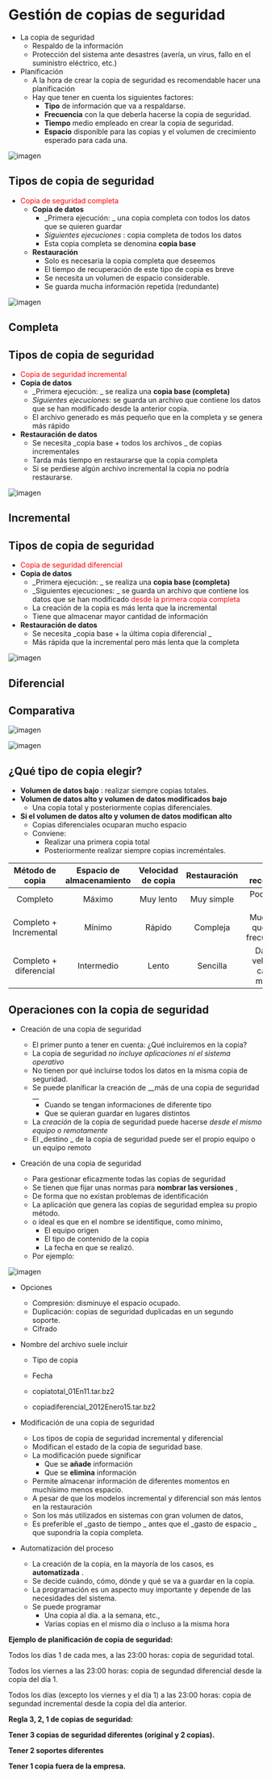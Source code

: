 # Gestión de copias de seguridad

* La copia de seguridad
  * Respaldo de la información
  * Protección del sistema ante desastres \(avería, un virus, fallo en el suministro eléctrico, etc\.\)
* Planificación
  * A la hora de crear la copia de seguridad es recomendable hacer una planificación
  * Hay que tener en cuenta los siguientes factores:
    * __Tipo__  de información que va a respaldarse\.
    * __Frecuencia__  con la que deberla hacerse la copia de seguridad\.
    * __Tiempo__  medio empleado en crear la copia de seguridad\.
    * __Espacio__  disponible para las copias y el volumen de crecimiento esperado para cada una\.

![imagen](img/Gestion_de_copias_de_seguridad1.png)

## Tipos de copia de seguridad

* <span style="color:#FF0000">Copia de seguridad completa</span>
  * __Copia de datos__
    * _Primera ejecución: _ una copia completa con todos los datos que se quieren guardar
    * _Siguientes ejecuciones_ : copia completa de todos los datos
    * Esta copia completa se denomina  __copia base__
  * __Restauración__
    * Solo es necesaria la copia completa que deseemos
    * El tiempo de recuperación de este tipo de copia es breve
    * Se necesita un volumen de espacio considerable\.
    * Se guarda mucha información repetida \(redundante\)

![imagen](img/Gestion_de_copias_de_seguridad2.png)

## Completa

## Tipos de copia de seguridad

* <span style="color:#FF0000">Copia de seguridad incremental</span>
* __Copia de datos__
  * _Primera ejecución: _ se realiza una  __copia base \(completa\)__
  * _Siguientes ejecuciones:_  se guarda un archivo que contiene los datos que se han modificado desde la anterior copia\.
  * El archivo generado es más pequeño que en la completa y se genera más rápido
* __Restauración de datos__
  * Se necesita  _copia base \+ todos los archivos _ de copias incrementales
  * Tarda más tiempo en restaurarse que la copia completa
  * Si se perdiese algún archivo incremental la copia no podría restaurarse\.

![imagen](img/Gestion_de_copias_de_seguridad3.png)

## Incremental

## Tipos de copia de seguridad

* <span style="color:#FF0000">Copia de seguridad diferencial</span>
* __Copia de datos__
  * _Primera ejecución: _ se realiza una  __copia base \(completa\)__
  * _Siguientes ejecuciones: _ se guarda un archivo que contiene los datos que se han modificado  <span style="color:#FF0000">desde la primera copia completa</span>
  * La creación de la copia es más lenta que la incremental
  * Tiene que almacenar mayor cantidad de información
* __Restauración de datos__
  * Se necesita  _copia base \+ la última copia diferencial _
  * Más rápida que la incremental pero más lenta que la completa

![imagen](img/Gestion_de_copias_de_seguridad4.png)

## Diferencial

## Comparativa

![imagen](img/Gestion_de_copias_de_seguridad5.png)

![imagen](img/Gestion_de_copias_de_seguridad6.png)

## ¿Qué tipo de copia elegir?

  * __Volumen de datos bajo__ : realizar siempre copias totales\.
  * __Volumen de datos alto y volumen de datos modificados bajo__
    * Una copia total y posteriormente copias diferenciales\.
  * __Si el volumen de datos alto y volumen de datos modifican alto__
    * Copias diferenciales ocuparan mucho espacio
    * Conviene:
      * Realizar una primera copia total
      * Posteriormente realizar siempre copias increméntales\.

|    Método de copia     | Espacio de almacenamiento | Velocidad de copia | Restauración |              Copia recomendada              |
| :--------------------: | :-----------------------: | :----------------: | :----------: | :-----------------------------------------: |
|        Completo        |          Máximo           |     Muy lento      |  Muy simple  |            Pocos datos a copiar             |
| Completo + Incremental |          Mínimo           |       Rápido       |   Compleja   |   Muchos datos que cambian frecuentemente   |
| Completo + diferencial |        Intermedio         |       Lento        |   Sencilla   | Datos cuya velocidad de cambio es moderada] |

## Operaciones con la copia de seguridad

* Creación de una copia de seguridad
  * El primer punto a tener en cuenta: ¿Qué incluiremos en la copia?
  * La copia de seguridad   _no incluye aplicaciones ni el sistema operativo_
  * No tienen por qué incluirse todos los datos en la misma copia de seguridad\.
  * Se puede planificar la creación de  __más de una copia de seguridad __
    * Cuando se tengan informaciones de diferente tipo
    * Que se quieran guardar en lugares distintos
  * La  _creación_  de la copia de seguridad puede hacerse  _desde el mismo equipo o remotamente_
  * El  _destino _ de la copia de seguridad puede ser el propio equipo o un equipo remoto

* Creación de una copia de seguridad
  * Para gestionar eficazmente todas las copias de seguridad
  * Se tienen que fijar unas normas para  __nombrar las versiones__ ,
  * De forma que no existan problemas de identificación
  * La aplicación que genera las copias de seguridad emplea su propio método\.
  * o ideal es que en el nombre se identifique, como mínimo,
    * El equipo origen
    * El tipo de contenido de la copia
    * La fecha en que se realizó\.
  * Por ejemplo:

![imagen](img/Gestion_de_copias_de_seguridad7.png)

* Opciones
  * Compresión: disminuye el espacio ocupado\.
  * Duplicación: copias de seguridad duplicadas en un segundo soporte\.
  * Cifrado
* Nombre del archivo suele incluir
  * Tipo de copia
  * Fecha

  * copiatotal\_01En11\.tar\.bz2
  * copiadiferencial\_2012Enero15\.tar\.bz2

* Modificación de una copia de seguridad
  * Los tipos de copia de seguridad incremental y diferencial
  * Modifican el estado de la copia de seguridad base\.
  * La modificación puede significar
    * Que se  __añade__  información
    * Que se  __elimina__  información
  * Permite almacenar información de diferentes momentos en muchísimo menos espacio\.
  * A pesar de que los modelos incremental y diferencial son más lentos en la restauración
  * Son los más utilizados en sistemas con gran volumen de datos,
  * Es preferible el  _gasto de tiempo _ antes que el  _gasto de espacio _ que supondría la copia completa\.

* Automatización del proceso
  * La creación de la copia, en la mayoría de los casos, es  __automatizada__ \.
  * Se decide cuándo, cómo, dónde y qué se va a guardar en la copia\.
  * La programación es un aspecto muy importante y depende de las necesidades del sistema\.
  * Se puede programar
    * Una copia al día\. a la semana, etc\.,
    * Varias copias en el mismo día o incluso a la misma hora

__Ejemplo de planificación de copia de seguridad:__

Todos los días 1 de cada mes, a las 23:00 horas: copia de seguridad total\.

Todos los viernes a las 23:00 horas: copia de segundad diferencial desde la copia del día 1\.

Todos los días \(excepto los viernes y el día 1\) a las 23:00 horas: copia de segundad incremental desde la copia del día anterior\.

__Regla 3, 2, 1 de copias de seguridad:__

__Tener 3 copias de seguridad diferentes \(original y 2 copias\)\.__

__Tener 2 soportes diferentes__

__Tener 1 copia fuera de la empresa\.__
